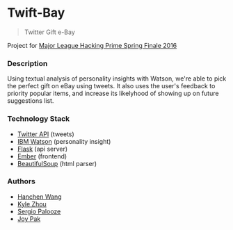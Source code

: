 # Twift-Bay 

> Twitter Gift e-Bay

Project for [Major League Hacking Prime Spring Finale 2016](https://prime.mlh.io)

### Description

Using textual analysis of personality insights with Watson, we're able to pick the perfect gift on eBay using tweets. It also uses the user's feedback to priority popular items, and increase its likelyhood of showing up on future suggestions list.

### Technology Stack

- [Twitter API](https://dev.twitter.com/overview/documentation) (tweets)
- [IBM Watson](https://personality-insights-livedemo.mybluemix.net/) (personality insight)
- [Flask](http://flask.pocoo.org/) (api server)
- [Ember](http://emberjs.com/) (frontend)
- [BeautifulSoup](https://www.crummy.com/software/BeautifulSoup/bs4/doc/) (html parser)

### Authors
- [Hanchen Wang](https://github.com/g3wanghc)
- [Kyle Zhou](https://github.com/kylemsguy)
- [Sergio Palooze](https://github.com/sergiopalooza)
- [Joy Pak](https://github.com/joyslam416)